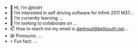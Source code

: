 - 👋 Hi, I’m @tndrt
- 👀 I’m interested in self driving software for Infinti 2011 M37...
- 🌱 I’m currently learning ...
- 💞️ I’m looking to collaborate on ...
- 📫 How to reach me my email is dantrout@bellsouth.net...
- 😄 Pronouns: ...
- ⚡ Fun fact: ...

<!---
tndrt/tndrt is a ✨ special ✨ repository because its `README.md` (this file) appears on your GitHub profile.
You can click the Preview link to take a look at your changes.
--->
